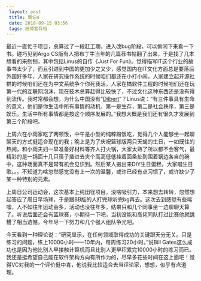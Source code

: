 ```yaml
---
 layout: post
 title: 周记4
 date: 2018-09-15 03:56
 tags: 旧博客存档
---
```

最近一直忙于项目，总算过了一段赶工期，进入改bug阶段，可以偷闲下来看一下书。碰巧见到Argo
CS版有人把布丁牛当年的几篇荐书帖翻了出来，于是找了几本想看的来刨刨，其中包括Linus的自传《Just For
Fun》。觉得描写IT这个行业的故事书太少了，而且引进到中国的更加少之又少，感觉国内在IT文化方面总是要落后外国好多年，人家在研究操作系统的时候咱们都还在小打小闹，人家建立起开源社群的时候咱们还在为中文系统争个你死我活，人家在搞软件工程的时候咱们还在玩第一代的互联网泡沫，现在技术总算赶得比较快了，不过文化这种东西还是没有得到流传。我时常都会想，为什么中国没有“[Dilbert](http://www.dilbert.com/)”？Linus说：“有三件事具有生命的意义，他们是你生活中所有事情的动机，第一是生存，第二是社会秩序，第三是娱乐。生活中所有事情都是按这个顺序发展的。”我想大概是我们还有很久才发展到第三个阶段吧。

上周六在小雨家吃了两顿饭，中午是小型的纯粹蹭饭吃，觉得几个人能够坐一起聊聊天的方式挺适合现在的我；晚上是为了庆祝篮球版两只天蝎的生日，一如既往的热闹，和小雨夫妇一早准备好材料等齐人打火锅，大家太熟了所以都不会客气，最精彩的是一锅面十几只筷子插进去夹个高高低低挂着面条扯到围着锅边各自的碗中，这种场面真不是常有机会见识到。然后某人搬出来DIY生日蛋糕，大家唱生日歌。。。不知道为啥忽然感觉没有上一次的温馨，或许已经有点习惯了，或许缺少了某一种特别的元素。

上周日公司运动会，这次基本上纯田径项目，没啥吸引力，本来想去转转，忽然想起答应了周日早场球，于是跟BB版的人打完球听完bg再去。这次去到感觉有些唏嘘，人不如往年运动会多，活动也没往年多，结果只和几个同事坐一边聊聊天算了。听说后面还会有篮球赛，小期待一下吧，当初没能和高佬同队打过比赛他就跳槽了相当遗憾，今年尽一下努力和几个强人组队争光吧。

今天看到一种理论说：“研究显示，在任何领域取得成功的关键跟天分无关。只是练习的问题，练上10000小时——10年内，每周练习20小时。”说Bill
Gates这么成功也是因为他比别人早接触计算机而且比别人更早积累完10000小时的练习而已。我还是挺希望自己能在软件架构方向有所作为的，尽早多花些时间在这上面吧！觉得VC对我的一个评价挺中肯，他说我比较适合去当评论家，想想，似乎有点道理。

